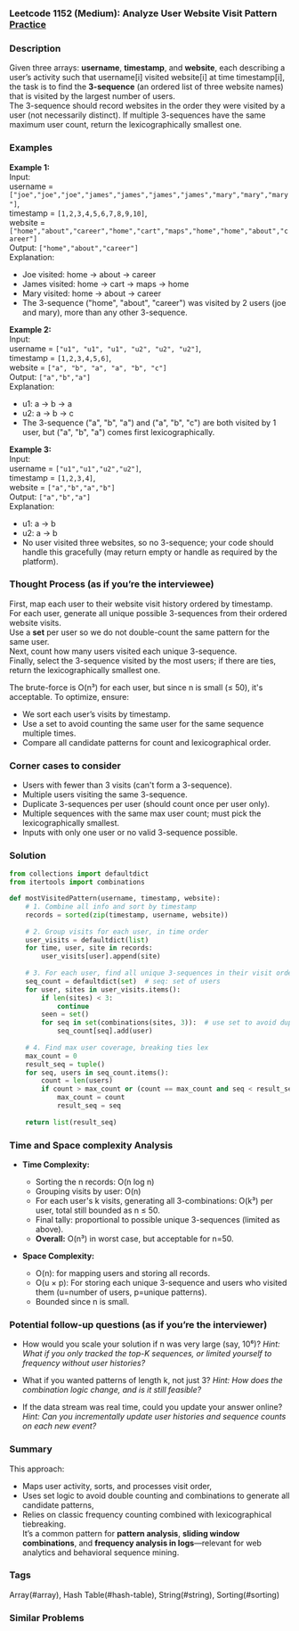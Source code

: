 ### Leetcode 1152 (Medium): Analyze User Website Visit Pattern [Practice](https://leetcode.com/problems/analyze-user-website-visit-pattern)

### Description  
Given three arrays: **username**, **timestamp**, and **website**, each describing a user’s activity such that username[i] visited website[i] at time timestamp[i], the task is to find the **3-sequence** (an ordered list of three website names) that is visited by the largest number of users.  
The 3-sequence should record websites in the order they were visited by a user (not necessarily distinct). If multiple 3-sequences have the same maximum user count, return the lexicographically smallest one.

### Examples  

**Example 1:**  
Input:  
username = `["joe","joe","joe","james","james","james","james","mary","mary","mary"]`,  
timestamp = `[1,2,3,4,5,6,7,8,9,10]`,  
website = `["home","about","career","home","cart","maps","home","home","about","career"]`  
Output: `["home","about","career"]`  
Explanation:  
- Joe visited: home → about → career  
- James visited: home → cart → maps → home  
- Mary visited: home → about → career  
- The 3-sequence ("home", "about", "career") was visited by 2 users (joe and mary), more than any other 3-sequence.

**Example 2:**  
Input:  
username = `["u1", "u1", "u1", "u2", "u2", "u2"]`,  
timestamp = `[1,2,3,4,5,6]`,  
website = `["a", "b", "a", "a", "b", "c"]`  
Output: `["a","b","a"]`  
Explanation:  
- u1: a → b → a  
- u2: a → b → c  
- The 3-sequence ("a", "b", "a") and ("a", "b", "c") are both visited by 1 user, but ("a", "b", "a") comes first lexicographically.

**Example 3:**  
Input:  
username = `["u1","u1","u2","u2"]`,  
timestamp = `[1,2,3,4]`,  
website = `["a","b","a","b"]`  
Output: `["a","b","a"]`  
Explanation:  
- u1: a → b  
- u2: a → b  
- No user visited three websites, so no 3-sequence; your code should handle this gracefully (may return empty or handle as required by the platform).

### Thought Process (as if you’re the interviewee)  
First, map each user to their website visit history ordered by timestamp.  
For each user, generate all unique possible 3-sequences from their ordered website visits.  
Use a **set** per user so we do not double-count the same pattern for the same user.  
Next, count how many users visited each unique 3-sequence.  
Finally, select the 3-sequence visited by the most users; if there are ties, return the lexicographically smallest one.

The brute-force is O(n³) for each user, but since n is small (≤ 50), it's acceptable. To optimize, ensure:
- We sort each user’s visits by timestamp.
- Use a set to avoid counting the same user for the same sequence multiple times.
- Compare all candidate patterns for count and lexicographical order.

### Corner cases to consider  
- Users with fewer than 3 visits (can't form a 3-sequence).
- Multiple users visiting the same 3-sequence.
- Duplicate 3-sequences per user (should count once per user only).
- Multiple sequences with the same max user count; must pick the lexicographically smallest.
- Inputs with only one user or no valid 3-sequence possible.

### Solution

```python
from collections import defaultdict
from itertools import combinations

def mostVisitedPattern(username, timestamp, website):
    # 1. Combine all info and sort by timestamp
    records = sorted(zip(timestamp, username, website))
    
    # 2. Group visits for each user, in time order
    user_visits = defaultdict(list)
    for time, user, site in records:
        user_visits[user].append(site)
    
    # 3. For each user, find all unique 3-sequences in their visit order
    seq_count = defaultdict(set)  # seq: set of users
    for user, sites in user_visits.items():
        if len(sites) < 3:
            continue
        seen = set()
        for seq in set(combinations(sites, 3)):  # use set to avoid duplicates for one user
            seq_count[seq].add(user)
    
    # 4. Find max user coverage, breaking ties lex
    max_count = 0
    result_seq = tuple()
    for seq, users in seq_count.items():
        count = len(users)
        if count > max_count or (count == max_count and seq < result_seq):
            max_count = count
            result_seq = seq
            
    return list(result_seq)
```

### Time and Space complexity Analysis  

- **Time Complexity:**  
    - Sorting the n records: O(n log n)
    - Grouping visits by user: O(n)
    - For each user's k visits, generating all 3-combinations: O(k³) per user, total still bounded as n ≤ 50.
    - Final tally: proportional to possible unique 3-sequences (limited as above).
    - **Overall:** O(n³) in worst case, but acceptable for n=50.

- **Space Complexity:**  
    - O(n): for mapping users and storing all records.
    - O(u × p): For storing each unique 3-sequence and users who visited them (u=number of users, p=unique patterns).
    - Bounded since n is small.

### Potential follow-up questions (as if you’re the interviewer)  

- How would you scale your solution if n was very large (say, 10⁶)?
  *Hint: What if you only tracked the top-K sequences, or limited yourself to frequency without user histories?*

- What if you wanted patterns of length k, not just 3?
  *Hint: How does the combination logic change, and is it still feasible?*

- If the data stream was real time, could you update your answer online?
  *Hint: Can you incrementally update user histories and sequence counts on each new event?*

### Summary
This approach:  
- Maps user activity, sorts, and processes visit order,
- Uses set logic to avoid double counting and combinations to generate all candidate patterns,
- Relies on classic frequency counting combined with lexicographical tiebreaking.  
It’s a common pattern for **pattern analysis**, **sliding window combinations**, and **frequency analysis in logs**—relevant for web analytics and behavioral sequence mining.

### Tags
Array(#array), Hash Table(#hash-table), String(#string), Sorting(#sorting)

### Similar Problems
